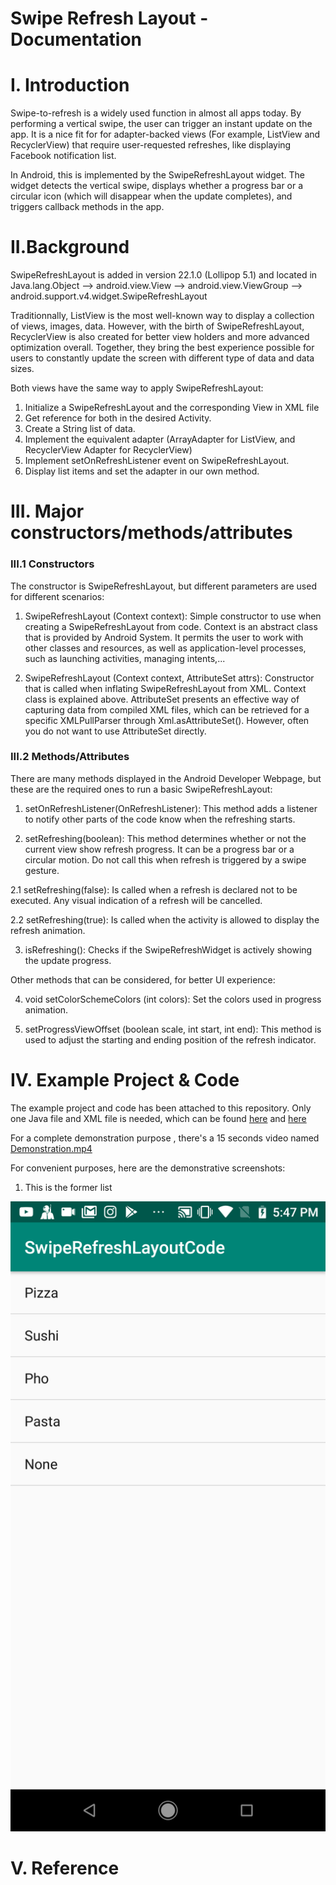 # Swipe Refresh Layout - Documentation

# I. Introduction 

Swipe-to-refresh is a widely used function in almost all apps today. By performing a vertical swipe, the user can trigger an instant update on the app. It is a nice fit for for adapter-backed views (For example, ListView and RecyclerView) that require user-requested refreshes, like displaying Facebook notification list.

In Android, this is implemented by the SwipeRefreshLayout widget. The widget detects the vertical swipe, displays whether a progress bar or a circular icon (which will disappear when the update completes), and triggers callback methods in the app. 

# II.Background 

SwipeRefreshLayout is added in version 22.1.0 (Lollipop 5.1) and located in Java.lang.Object --> android.view.View --> android.view.ViewGroup --> android.support.v4.widget.SwipeRefreshLayout

Traditionnally, ListView is the most well-known way to display a collection of views, images, data. However, with the birth of SwipeRefreshLayout, RecyclerView is also created for better view holders and more advanced optimization overall. Together, they bring the best experience possible for users to constantly update the screen with different type of data and data sizes. 

Both views have the same way to apply SwipeRefreshLayout:
1. Initialize a SwipeRefreshLayout and the corresponding View in XML file
2. Get reference for both in the desired Activity.
3. Create a String list of data.
4. Implement the equivalent adapter (ArrayAdapter for ListView, and RecyclerView Adapter for RecyclerView)
5. Implement setOnRefreshListener event on SwipeRefreshLayout. 
6. Display list items and set the adapter in our own method.

# III. Major constructors/methods/attributes

### III.1 Constructors

The constructor is SwipeRefreshLayout, but different parameters are used for different scenarios:

1. SwipeRefreshLayout (Context context): Simple constructor to use when creating a SwipeRefreshLayout from code. Context is an abstract class that is provided by Android System. It permits the user to work with other classes and resources, as well as application-level processes, such as launching activities, managing intents,...

2. SwipeRefreshLayout (Context context, AttributeSet attrs): Constructor that is called when inflating SwipeRefreshLayout from XML. Context class is explained above. AttributeSet presents an effective way of capturing data from compiled XML files, which can be retrieved for a specific XMLPullParser through Xml.asAttributeSet(). However, often you do not want to use AttributeSet directly.

### III.2 Methods/Attributes

There are many methods displayed in the Android Developer Webpage, but these are the required ones to run a basic SwipeRefreshLayout:

1. setOnRefreshListener(OnRefreshListener): This method adds a listener to notify other parts of the code know when the refreshing starts.

2. setRefreshing(boolean): This method determines whether or not the current view show refresh progress. It can be a progress bar or a circular motion. Do not call this when refresh is triggered by a swipe gesture.

 2.1 setRefreshing(false): Is called when a refresh is declared not to be executed. Any visual indication of a refresh will be cancelled.

 2.2 setRefreshing(true): Is called when the activity is allowed to display the refresh animation.

3. isRefreshing(): Checks if the SwipeRefreshWidget is actively showing the update progress. 

Other methods that can be considered, for better UI experience:

4. void setColorSchemeColors (int colors): Set the colors used in progress animation. 

5. setProgressViewOffset (boolean scale, int start, int end): This method is used to adjust the starting and ending position of the refresh indicator. 

# IV. Example Project & Code

The example project and code has been attached to this repository. Only one Java file and XML file is needed, which can be found <a href="https://raw.githubusercontent.com/ngtrangminhduc/SwipeRefreshLayout/master/app/src/main/java/com/example/ducnguyen/swiperefreshlayoutcode/MainActivity.java">here</a> and <a href="https://raw.githubusercontent.com/ngtrangminhduc/SwipeRefreshLayout/master/app/src/main/res/layout/activity_main.xml">here</a>

For a complete demonstration purpose , there's a 15 seconds video named <a href="https://raw.githubusercontent.com/ngtrangminhduc/SwipeRefreshLayout/master/Demonstration.mp4">Demonstration.mp4</a>  

For convenient purposes, here are the demonstrative screenshots:

1. This is the former list

![alt text](https://github.com/ngtrangminhduc/SwipeRefreshLayout/blob/master/Screenshot1.png)




# V. Reference

